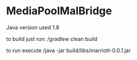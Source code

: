 # MediaPoolMalBridge

Java version used 1.8

to build just run:
/gradlew clean build

to run execute
/java -jar build/libs/marriott-0.0.1.jar
